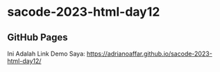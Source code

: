 # sacode-2023-html-day12

## GitHub Pages 
Ini Adalah Link Demo Saya: https://adrianoaffar.github.io/sacode-2023-html-day12/
